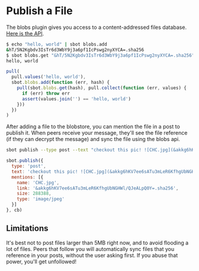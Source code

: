 # Publish a File

The blobs plugin gives you access to a content-addressed files database.
[Here is the API](../api/scuttlebot-blobs.md).

```bash
$ echo "hello, world" | sbot blobs.add
&hT/5N2Kgbdv3IsTr6d3WbY9j3a6pf1IcPswg2nyXYCA=.sha256
$ sbot blobs.get "&hT/5N2Kgbdv3IsTr6d3WbY9j3a6pf1IcPswg2nyXYCA=.sha256"
hello, world
```
```js
pull(
  pull.values('hello, world'),
  sbot.blobs.add(function (err, hash) {
    pull(sbot.blobs.get(hash), pull.collect(function (err, values) {
      if (err) throw err
      assert(values.join('') == 'hello, world')
    }))
  })
)
```

After adding a file to the blobstore, you can mention the file in a post to publish it.
When peers receive your message, they'll see the file reference (if they can decrypt the message) and sync the file using the blobs api.

```bash
sbot publish --type post --text "checkout this pic! ![CHC.jpg](&akkg6hKV7ee6sATu3mLeR6KfhgUbNGHWl/QJeALpQ0Y=.sha256)" --mentions.0.name CHC.jpg --mentions.0.link &akkg6hKV7ee6sATu3mLeR6KfhgUbNGHWl/QJeALpQ0Y=.sha256 --mentions.0.size 288388 --mentions.0.type image/jpeg
```
```js
sbot.publish({
  type: 'post',
  text: 'checkout this pic! ![CHC.jpg](&akkg6hKV7ee6sATu3mLeR6KfhgUbNGHWl/QJeALpQ0Y=.sha256)',
  mentions: [{
    name: 'CHC.jpg',
    link: '&akkg6hKV7ee6sATu3mLeR6KfhgUbNGHWl/QJeALpQ0Y=.sha256',
    size: 288388,
    type: 'image/jpeg'
  }]
}, cb)
```

## Limitations

It's best not to post files larger than 5MB right now, and to avoid flooding a lot of files.
Peers that follow you will automatically sync files that you reference in your posts, without the user asking first.
If you abuse that power, you'll get unfollowed!